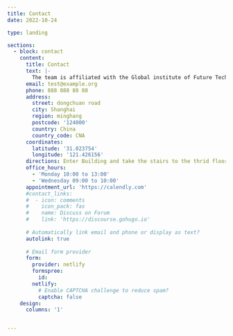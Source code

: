 ```yaml
---
title: Contact
date: 2022-10-24

type: landing

sections:
  - block: contact
    content:
      title: Contact
      text: |-
        The team is affiliated with the Global institute of Future Technology of Shanghai Jiao Tong University and relies on the National Energy Storage Technology Industry-Education Integration Innovation Platform of Shanghai Jiao Tong University. It has comprehensive basic research conditions. In addition, Professor Gao Xiangwen, as a key researcher, has established in-depth cooperation with CATL, a world-leading lithium battery R&D and manufacturing enterprise. The college is adjacent to CATL and has established a battery technology research institute, which can provide team members with good development opportunities and communication platforms, helping them conduct research in the intersection of academia and industry, and creating favorable conditions for the application and transformation of basic research results. The PuYuan Future Technology College of Shanghai Jiao Tong University is one of the first 12 future technology colleges announced by the Ministry of Education and is currently the only future technology college in Shanghai. It aims to build an international high-level teaching team with significant influence, establish several international frontier cross-disciplinary research and teaching platforms, and cultivate international, compound, and innovative leading talents in line with the development of the times and the future needs of the country. Among them, the Future Battery Research Center focuses on the national major needs of large-scale energy storage and electric transportation, concentrating on the frontier scientific issues of next-generation disruptive battery technologies such as solid-state batteries, gathering the advantages of basic disciplines, achieving breakthroughs in battery comprehensive performance, and supporting the development of battery root technologies.
      email: test@example.org
      phone: 888 888 88 88
      address:
        street: dongchuan road
        city: Shanghai
        region: minghang
        postcode: '124000'
        country: China
        country_code: CNA
      coordinates:
        latitude: '31.023754'
        longitude: '121.426156'
      directions: Enter Building and take the stairs to the thrid floor
      office_hours:
        - 'Monday 10:00 to 13:00'
        - 'Wednesday 09:00 to 10:00'
      appointment_url: 'https://calendly.com'
      #contact_links:
      #  - icon: comments
      #    icon_pack: fas
      #    name: Discuss on Forum
      #    link: 'https://discourse.gohugo.io'
    
      # Automatically link email and phone or display as text?
      autolink: true
    
      # Email form provider
      form:
        provider: netlify
        formspree:
          id:
        netlify:
          # Enable CAPTCHA challenge to reduce spam?
          captcha: false
    design:
      columns: '1'


---
```


